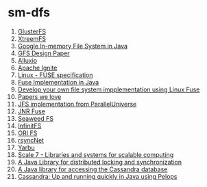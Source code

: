 # sm-dfs

1. [GlusterFS](https://www.gluster.org/)
2. [XtreemFS](https://github.com/xtreemfs/xtreemfs)
3. [Google In-memory File System in Java](https://github.com/google/jimfs)
4. [GFS Design Paper]()
5. [Alluxio](http://www.alluxio.org/)
6. [Apache Ignite](https://ignite.apache.org/)
7. [Linux - FUSE specification]()
8. [Fuse Implementation in Java](https://github.com/EtiennePerot/fuse-jna)
9. [Develop your own file system impplementation using Linux Fuse](https://www.ibm.com/developerworks/library/l-fuse/)
10. [Papers we love](https://github.com/papers-we-love/papers-we-love)
11. [JFS implementation from ParallelUniverse](https://github.com/puniverse/javafs)
12. [JNR Fuse](https://github.com/SerCeMan/jnr-fuse)
13. [Seaweed FS](https://github.com/chrislusf/seaweedfs)
14. [InfinitFS](https://infinit.sh/)
15. [ORI FS](http://ori.scs.stanford.edu/)
16. [rsyncNet](http://www.rsync.net/index.html)
17. [Yarbu](http://yarbu.sourceforge.net/#x1-70004.1)
18. [Scale 7 - Libraries and systems for scalable computing](https://github.com/s7)
19. [A Java Library for distributed locking and synchronization](https://github.com/s7/scale7-cages)
20. [A Java library for accessing the Cassandra database ](https://github.com/s7/scale7-pelops)
21. [Cassandra: Up and running quickly in Java using Pelops](https://ria101.wordpress.com/2010/06/11/pelops-the-beautiful-cassandra-database-client-for-java/)
